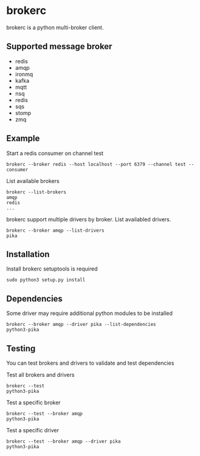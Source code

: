 # brokerc
brokerc is a python multi-broker client.

## Supported message broker
* redis
* amqp
* ironmq
* kafka
* mqtt
* nsq
* redis
* sqs
* stomp
* zmq

## Example
Start a redis consumer on channel test
```
brokerc --broker redis --host localhost --port 6379 --channel test --consumer
```

List available brokers
```
brokerc --list-brokers
amqp
redis
...
```

brokerc support multiple drivers by broker. List availabled drivers.
```
brokerc --broker amqp --list-drivers
pika
```

## Installation
Install brokerc
setuptools is required
```
sudo python3 setup.py install
```

## Dependencies
Some driver may require additional python modules to be installed
```
brokerc --broker amqp --driver pika --list-dependencies
python3-pika
```

## Testing
You can test brokers and drivers to validate and test dependencies

Test all brokers and drivers
```
brokerc --test
python3-pika
```

Test a specific broker
```
brokerc --test --broker amqp
python3-pika
```

Test a specific driver
```
brokerc --test --broker amqp --driver pika
python3-pika
```
